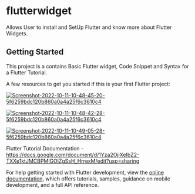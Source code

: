 # flutterwidget

Allows User to install and SetUp Flutter and know more about Flutter Widgets.

## Getting Started

This project is a contains Basic Flutter widget, Code Snippet and Syntax for a Flutter Tutorial.

A few resources to get you started if this is your first Flutter project:

<a href="https://ibb.co/LPRFCvD"><img src="https://i.ibb.co/LPRFCvD/Screenshot-2022-10-11-10-48-45-20-5f6259bdc120b860a0a4a25f6c3610c4.jpg" alt="Screenshot-2022-10-11-10-48-45-20-5f6259bdc120b860a0a4a25f6c3610c4" border="0"></a>

<a href="https://ibb.co/G9kFtfv"><img src="https://i.ibb.co/G9kFtfv/Screenshot-2022-10-11-10-48-42-28-5f6259bdc120b860a0a4a25f6c3610c4.jpg" alt="Screenshot-2022-10-11-10-48-42-28-5f6259bdc120b860a0a4a25f6c3610c4" border="0"></a>

<a href="https://ibb.co/9N2VZyW"><img src="https://i.ibb.co/9N2VZyW/Screenshot-2022-10-11-10-49-05-28-5f6259bdc120b860a0a4a25f6c3610c4.jpg" alt="Screenshot-2022-10-11-10-49-05-28-5f6259bdc120b860a0a4a25f6c3610c4" border="0"></a>

Flutter Tutorial Documentation - https://docs.google.com/document/d/1Yza2OjiXeIbZ2-TXXe1ktJMCBPMlGOlZgSsH_HrrexM/edit?usp=sharing

For help getting started with Flutter development, view the
[online documentation](https://docs.flutter.dev/), which offers tutorials,
samples, guidance on mobile development, and a full API reference.

